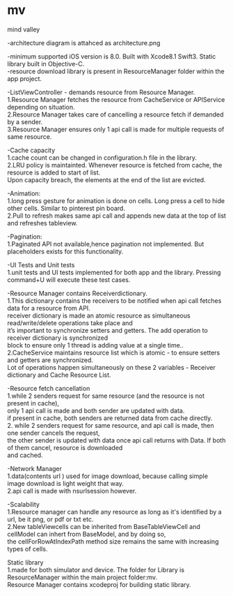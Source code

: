 # mv
mind valley

-architecture diagram is attahced as architecture.png  

-minimum supported iOS version is 8.0. Built with Xcode8.1 Swift3. Static library built in Objective-C.  
-resource download library is present in ResourceManager folder within the app project.

-ListViewController - demands resource from Resource Manager.   
1.Resource Manager fetches the resource from CacheService or APIService depending on situation.  
2.Resource Manager takes care of cancelling a resource fetch if demanded by a sender.  
3.Resource Manager ensures only 1 api call is made for multiple requests of same resource.  

-Cache capacity  
1.cache count can be changed in configuration.h file in the library.  
2.LRU policy is maintainted. Whenever resource is fetched from cache, the resource is added to start of list.   
Upon capacity breach, the elements at the end of the list are evicted.

-Animation:  
1.long press gesture for animation is done on cells. Long press a cell to hide other cells. Similar to pinterest pin board.  
2.Pull to refresh makes same api call and appends new data at the top of list and refreshes tableview.  

-Pagination:  
1.Paginated API not available,hence pagination not implemented. But placeholders exists for this functionality.  

-UI Tests and Unit tests  
1.unit tests and UI tests implemented for both app and the library. Pressing command+U will execute these test cases.  

-Resource Manager contains Receiverdictionary.  
1.This dictionary contains the receivers to be notified when api call fetches data for a resource from API.  
receiver dictionary is made an atomic resource as simultaneous read/write/delete operations take place and  
it’s important to synchronize setters and getters. The add operation to receiver dictionary is synchronized  
block to ensure only 1 thread is adding value at a single time..  
2.CacheService maintains resource list which is atomic - to ensure setters and getters are synchronized.   
Lot of operations happen simultaneously on these 2 variables - Receiver dictionary and Cache Resource List.  

-Resource fetch cancellation  
1.while 2 senders request for same resource (and the resource is not present in cache),  
only 1 api call is made and both sender are updated with data.   
if present in cache, both senders are returned data from cache directly.  
2. while 2 senders request for same resource, and api call is made, then one sender cancels the request,  
the other sender is updated with data once api call returns with Data. If both of them cancel, resource is downloaded  
 and cached.  

-Network Manager  
1.data(contents url ) used for image download, because calling simple image download is light weight that way.   
2.api call is made with nsurlsession however.  

-Scalability  
1.Resource manager can handle any resource as long as it's identified by a url, be it png, or pdf or txt etc.  
2.New tableViewcells can be inherited from BaseTableViewCell and cellModel can inhert from BaseModel, and by doing so,   
the cellForRowAtIndexPath method size remains the same with increasing types of cells.  

Static library  
1.made for both simulator and device. The folder for Library is ResourceManager within the main project folder:mv.  
Resource Manager contains xcodeproj for building static library.  
